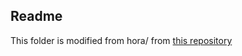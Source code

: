 ## Readme

This folder is modified from hora/ from [this repository](https://github.com/HaozhiQi/hora)